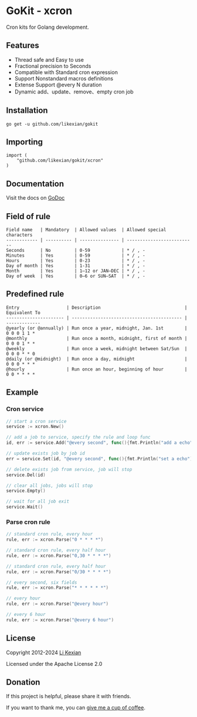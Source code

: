 # GoKit - xcron

Cron kits for Golang development.

## Features

- Thread safe and Easy to use
- Fractional precision to Seconds
- Compatible with Standard cron expression
- Support Nonstandard macros definitions
- Extense Support @every N duration
- Dynamic add、update、remove、empty cron job

## Installation

    go get -u github.com/likexian/gokit

## Importing

    import (
        "github.com/likexian/gokit/xcron"
    )

## Documentation

Visit the docs on [GoDoc](https://godoc.org/github.com/likexian/gokit/xcron)

## Field of rule

```
Field name   | Mandatory  | Allowed values  | Allowed special characters
------------ | ---------- | --------------- | --------------------------
Seconds      | No         | 0-59            | * / , -
Minutes      | Yes        | 0-59            | * / , -
Hours        | Yes        | 0-23            | * / , -
Day of month | Yes        | 1-31            | * / , -
Month        | Yes        | 1–12 or JAN–DEC | * / , -
Day of week  | Yes        | 0–6 or SUN–SAT  | * / , -
```

## Predefined rule

```
Entry                  | Description                                | Equivalent To
---------------------- | ------------------------------------------ | -------------
@yearly (or @annually) | Run once a year, midnight, Jan. 1st        | 0 0 0 1 1 *
@monthly               | Run once a month, midnight, first of month | 0 0 0 1 * *
@weekly                | Run once a week, midnight between Sat/Sun  | 0 0 0 * * 0
@daily (or @midnight)  | Run once a day, midnight                   | 0 0 0 * * *
@hourly                | Run once an hour, beginning of hour        | 0 0 * * * *
```

## Example

### Cron service

```go
// start a cron service
service := xcron.New()

// add a job to service, specify the rule and loop func
id, err := service.Add("@every second", func(){fmt.Println("add a echo")})

// update exists job by job id
err = service.Set(id, "@every second", func(){fmt.Println("set a echo")})

// delete exists job from service, job will stop
service.Del(id)

// clear all jobs, jobs will stop
service.Empty()

// wait for all job exit
service.Wait()
```

### Parse cron rule

```go
// standard cron rule, every hour
rule, err := xcron.Parse("0 * * * *")

// standard cron rule, every half hour
rule, err := xcron.Parse("0,30 * * * *")

// standard cron rule, every half hour
rule, err := xcron.Parse("0/30 * * * *")

// every second, six fields
rule, err := xcron.Parse("* * * * * *")

// every hour
rule, err := xcron.Parse("@every hour")

// every 6 hour
rule, err := xcron.Parse("@every 6 hour")
```

## License

Copyright 2012-2024 [Li Kexian](https://www.likexian.com/)

Licensed under the Apache License 2.0

## Donation

If this project is helpful, please share it with friends.

If you want to thank me, you can [give me a cup of coffee](https://www.likexian.com/donate/).
